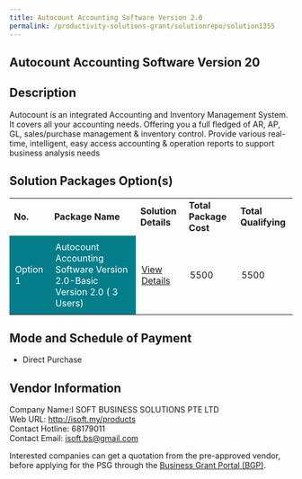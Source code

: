```yaml
---
title: Autocount Accounting Software Version 2.0
permalink: /productivity-solutions-grant/solutionrepo/solution1355
---
```


## Autocount Accounting Software Version 20

## Description

Autocount is an integrated Accounting and Inventory Management System. It covers all your accounting needs. Offering you a full fledged of AR, AP, GL, sales/purchase management & inventory control. Provide various real-time, intelligent, easy access accounting & operation reports to support business analysis needs

## Solution Packages Option(s)

<table>
<tr>
<td><b>No.</b></td>
<td><b>Package Name</b></td>
<td><b>Solution Details</b></td>
<td><b>Total Package Cost</b></td>
<td><b>Total Qualifying</b></td>
</tr>
<tr>
<td style='padding: 10px; background-color: #037E8A; color: #FFFFFF;'>Option 1</td>
<td style='padding: 10px; background-color: #037E8A; color: #FFFFFF;'>Autocount Accounting Software Version 2.0-Basic Version 2.0 ( 3 Users)</td>
<td style='padding: 10px;'><a href='https://www.gobusiness.gov.sg/images/psg/DesensitisedISOFT_Annex_3CRwef12August2021-_Part_2.pdf' target='_blank'>View Details</a></td>
<td style='padding: 10px;'>5500</td>
<td style='padding: 10px;'>5500</td>
</tr>
</table>

## Mode and Schedule of Payment

 - Direct Purchase

## Vendor Information

 Company Name:I SOFT BUSINESS SOLUTIONS PTE LTD <br>Web URL: http://isoft.my/products <br>Contact Hotline: 68179011 <br>Contact Email: isoft.bs@gmail.com <br>

Interested companies can get a quotation from the pre-approved vendor, before applying for the PSG through the <a href='https://www.businessgrants.gov.sg/' target='_blank' rel='noopener'>Business Grant Portal (BGP)</a>.

<script src="/jquery/resize-tables.js"></script>
